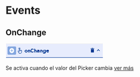 # Events

## OnChange

![](../../../.gitbook/assets/image%20%28181%29.png)

Se activa cuando el valor del Picker cambia [ver más](https://docs.apphive.io/global-functions/events/onchange)

